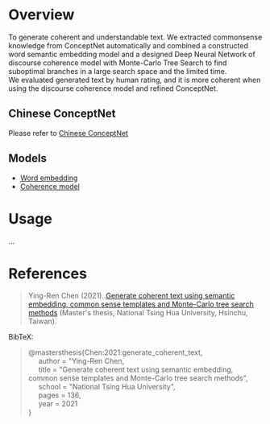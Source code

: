 # Overview

To generate coherent and understandable text.
We extracted commonsense knowledge from ConceptNet automatically and combined a constructed word semantic embedding model and a designed Deep Neural Network of
discourse coherence model with Monte-Carlo Tree Search to find suboptimal branches in a large search space and the limited time.  
We evaluated generated text by human rating, and it is more coherent when using the discourse coherence model and refined ConceptNet.

## Chinese ConceptNet
Please refer to [Chinese ConceptNet](https://github.com/play0137/Chinese_ConceptNet)

## Models
- [Word embedding](https://github.com/play0137/Traditional_Chinese_word_embedding#chinese-word-embeddings)
- [Coherence model](https://mega.nz/file/vcAXzByB#qjZLRfwJ523rTlYvdY-h_gIFsk0hKzJNuiqHrBJDSx0)


# Usage
...

# References
> Ying-Ren Chen (2021). [Generate coherent text using semantic embedding, common sense templates and Monte-Carlo tree search methods](https://etd.lib.nctu.edu.tw/cgi-bin/gs32/hugsweb.cgi?o=dnthucdr&s=id=%22G021040625840%22.&searchmode=basic) (Master's thesis, National Tsing Hua University, Hsinchu, Taiwan).  

BibTeX:  
> @mastersthesis{Chen:2021:generate_coherent_text,  
&nbsp;&nbsp;&nbsp;&nbsp; author = "Ying-Ren Chen,  
&nbsp;&nbsp;&nbsp;&nbsp; title = "Generate coherent text using semantic embedding, common sense templates and Monte-Carlo tree search methods",  
&nbsp;&nbsp;&nbsp;&nbsp; school = "National Tsing Hua University",  
&nbsp;&nbsp;&nbsp;&nbsp; pages = 136,  
&nbsp;&nbsp;&nbsp;&nbsp; year = 2021  
}  
